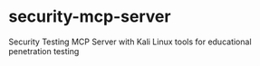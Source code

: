 # security-mcp-server
Security Testing MCP Server with Kali Linux tools for educational penetration testing
